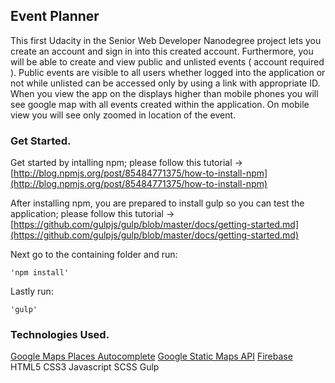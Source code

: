 ## Event Planner

This first Udacity in the Senior Web Developer Nanodegree project lets you create an account and sign in into this created account. Furthermore, you will be able to create and view public and unlisted events ( account required ). Public events are visible to all users whether logged into the application or not while unlisted can be accessed only by using a link with appropriate ID. When you view the app on the displays higher than mobile phones you will see google map with all events created within the application. On mobile view you will see only zoomed in location of the event.

### Get Started.

Get started by intalling npm; please follow this tutorial -> [http://blog.npmjs.org/post/85484771375/how-to-install-npm](http://blog.npmjs.org/post/85484771375/how-to-install-npm)

After installing npm, you are prepared to install gulp so you can test the application; please follow this tutorial -> [https://github.com/gulpjs/gulp/blob/master/docs/getting-started.md](https://github.com/gulpjs/gulp/blob/master/docs/getting-started.md)

Next go to the containing folder and run:

```'npm install'```

Lastly run:

```'gulp'```


### Technologies Used.

[Google Maps Places Autocomplete](https://developers.google.com/maps/documentation/javascript/examples/places-autocomplete)
[Google Static Maps API](https://developers.google.com/maps/documentation/static-maps/intro)
[Firebase](https://www.firebase.com/)
HTML5
CSS3
Javascript
SCSS
Gulp
